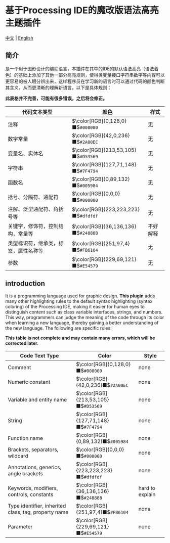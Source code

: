 # 基于Processing IDE的魔改版语法高亮主题插件

[中文](#简介) | [English](#introduction)

## 简介

是一个用于图形设计的编程语言，本插件在其中的IDE的默认语法高亮（语法着色）的基础上添加了其他一部分高亮规则，使得类变量接口字符串数字等内容可以更容易的被人眼分辨出来，这样程序员在学习新的语言时可以通过代码的颜色判断其含义，从而更清晰的理解新语言，以下是具体规则：

**此表格并不完善，可能有很多错误，之后将会修正。**

| 代码文本类型                         | 颜色                                 | 样式     |
| ------------------------------------ | ------------------------------------ | -------- |
| 注释                                 | $\color[RGB]{0,128,0}■$`#008000`     | 无       |
| 数字常量                             | $\color[RGB]{42,0,236}■$`#2A00EC`    | 无       |
| 变量名、实体名                       | $\color[RGB]{213,53,105}■$`#D53569`  | 无       |
| 字符串                               | $\color[RGB]{127,71,148}■$`#7F4794`  | 无       |
| 函数名                               | $\color[RGB]{0,89,132}■$`#005984`    | 无       |
| 括号、分隔符、通配符                 | $\color[RGB]{0,0,0}■$`#000000`       | 无       |
| 注解、泛型通配符、角括号等           | $\color[RGB]{223,223,223}■$`#dfdfdf` | 无       |
| 关键字，修饰符，控制结构，常量等     | $\color[RGB]{36,136,136}■$`#248888`  | 不好解释 |
| 类型标识符，继承类，标签，属性名称等 | $\color[RGB]{251,97,4}■$`#FB6104`    | 无       |
| 参数                                 | $\color[RGB]{229,69,121}■$`#E54579`  | 无       |

## introduction

 It is a programming language used for graphic design. **This plugin** adds many other highlighting rules to the default syntax highlighting (syntax coloring) of the Processing IDE, making it easier for human eyes to distinguish content such as class variable interfaces, strings, and numbers. This way, programmers can judge the meaning of the code through its color when learning a new language, thereby gaining a better understanding of the new language. The following are specific rules:

**This table is not complete and may contain many errors, which will be corrected later.**

| Code Text Type                                       | Color                                | Style           |
| ---------------------------------------------------- | ------------------------------------ | --------------- |
| Comment                                              | $\color[RGB]{0,128,0}■$`#008000`     | none            |
| Numeric constant                                     | $\color[RGB]{42,0,236}■$`#2A00EC`    | none            |
| Variable and entity name                             | $\color[RGB]{213,53,105}■$`#D53569`  | none            |
| String                                               | $\color[RGB]{127,71,148}■$`#7F4794`  | none            |
| Function name                                        | $\color[RGB]{0,89,132}■$`#005984`    | none            |
| Brackets, separators, wildcard                       | $\color[RGB]{0,0,0}■$`#000000`       | none            |
| Annotations, generics, angle brackets                | $\color[RGB]{223,223,223}■$`#dfdfdf` | none            |
| Keywords, modifiers, controls, constants             | $\color[RGB]{36,136,136}■$`#248888`  | hard to explain |
| Type identifier, inherited class, tag, property name | $\color[RGB]{251,97,4}■$`#FB6104`    | none            |
| Parameter                                            | $\color[RGB]{229,69,121}■$`#E54579`  | none            |
